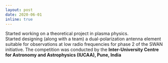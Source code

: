 ```yaml
---
layout: post
date: 2020-06-01
inline: true
---
```


Started working on a theoretical project in plasma physics.<br>
Started designing (along with a team) a dual-polarization antenna element suitable for observations at low radio frequencies for phase 2 of the SWAN initiative. The competition was conducted by the <b>Inter-University Centre for Astronomy and Astrophysics (IUCAA), Pune, India</b>


